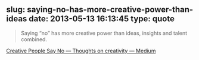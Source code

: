 slug: saying-no-has-more-creative-power-than-ideas
date: 2013-05-13 16:13:45
type: quote
---

> Saying “no” has more creative power than ideas, insights and talent combined.

[Creative People Say No — Thoughts on creativity — Medium](https://medium.com/thoughts-on-creativity/bad7c34842a2)
